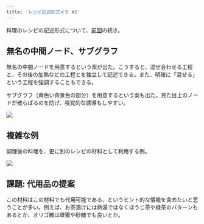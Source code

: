 ```yaml
---
title: 'レシピ記述形式メモ #2'
---
```

料理のレシピの記述形式について、[前回](https://r7kamura.com/articles/2022-05-13-mermaid-recipe-memo)の続き。

無名の中間ノード、サブグラフ
--------------

無名の中間ノードを用意するという案が出た。こうすると、混ぜ合わせる工程と、その後の加熱などの工程とを独立して記述できる。また、明確に「混ぜる」という工程を強調することもできる。

サブグラフ（黄色い背景色の部分）を用意するという案も出た。見た目上のノードが散らばるのを防げ、視覚的な誘導もしやすい。

![](https://lh3.googleusercontent.com/Z6djbi4qAGSxRz2a93C8NFSHCfD09uj3JmKev2apSRz31rMX0zk0DbLF-TI6FVQ_xxL_NgOthkPhMejd5FIIf_zmoDZWeoEz-VrI0LnArqecXySUmkCHLnEjIXVkmUs4O23F1RP71ccr2F37kDZMTA)

複雑な例
----

調理後の料理を、更に別のレシピの材料として利用する例。

![](https://lh6.googleusercontent.com/6gUnivIhJ_UPc23pRC3-JC5NX0ux5LlX2FoMA9HHEYhUVDNVwZG5ql3mnugvOtkYpe6EypijpFm_hnLOlYy0eCx0nLoDagVqA-t_QZHjAomHNimAHwE12mLHdjLzvcFX3J9ZhlAhp0HV0EsV_IwUDQ)

課題: 代用品の提案
----------

この材料はこの材料でも代用可能である、というヒント的な情報を含めたいと思うことが多い。例えば、お茶漬けには熱湯ではなくほうじ茶や緑茶のパターンもあるとか、オリゴ糖は蜂蜜や砂糖でも良いとか。
